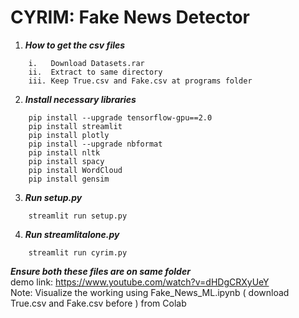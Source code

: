 # CYRIM: Fake News Detector
1. ***How to get the csv files***<br />
```
    i.   Download Datasets.rar
    ii.  Extract to same directory
    iii. Keep True.csv and Fake.csv at programs folder
```

2. ***Install necessary libraries***<br />
```
    pip install --upgrade tensorflow-gpu==2.0
    pip install streamlit
    pip install plotly
    pip install --upgrade nbformat
    pip install nltk
    pip install spacy
    pip install WordCloud
    pip install gensim
```
3. ***Run setup.py***<br />
```
    streamlit run setup.py
```
4. ***Run streamlitalone.py***<br />
```
    streamlit run cyrim.py
```
***Ensure both these files are on same folder***<br />
demo link: https://www.youtube.com/watch?v=dHDgCRXyUeY<br />
Note: Visualize the working using Fake_News_ML.ipynb ( download True.csv and Fake.csv before ) from Colab
